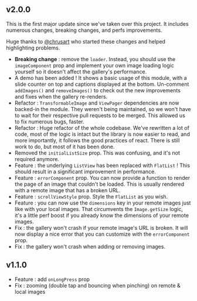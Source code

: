 ## v2.0.0

This is the first major update since we've taken over this project. It includes numerous changes, breaking changes, and perfs improvements.

Huge thanks to [@chrusart](https://github.com/chrusart) who started these changes and helped highlighting problems.

* **Breaking change** : remove the `loader`. Instead, you should use the `imageComponent` prop and implement your own image loading logic yourself so it doesn't affect the gallery's performance.
* A demo has been added ! It shows a basic usage of this module, with a slide counter on top and captions displayed at the bottom. Un-comment `addImages()` and `removeImages()` to check out the new improvements and fixes when the gallery re-renders.
* Refactor : `TransformableImage` and `ViewPager` dependencies are now backed-in the module. They weren't being maintained, so we won't have to wait for their respective pull requests to be merged. This allowed us to fix numerous bugs, faster.
* Refactor : Huge refactor of the whole codebase. We've rewritten a lot of code, most of the logic is intact but the library is now easier to read, and more importantly, it follows the good practices of react. There is still work to do, but most of it has been done.
* Removed the `initialListSize` prop. This was confusing, and it's not required anymore.
* Feature : the underlying `ListView` has been replaced with `FlatList` ! This should result in a significant improvement in performance.
* Feature : `errorComponent` prop. You can now provide a function to render the page of an image that couldn't be loaded. This is usually rendered with a remote image that has a broken URL.
* Feature : `scrollViewStyle` prop. Style the `FlatList` as you wish.
* Feature : you can now use the `dimensions` key in your remote images just like with your local images. That circumvents the `Image.getSize` logic, it's a little perf boost if you already know the dimensions of your remote images.
* Fix : the gallery won't crash if your remote image's URL is broken. It will now display a nice error that you can customize with the `errorComponent` prop.
* Fix : the gallery won't crash when adding or removing images.

## v1.1.0

* Feature : add `onLongPress` prop
* Fix : zooming (double tap and bouncing when pinching) on remote & local images
